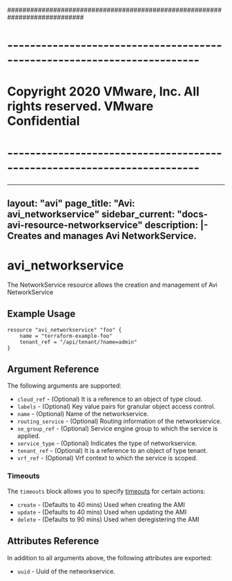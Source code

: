 ############################################################################
# ------------------------------------------------------------------------
# Copyright 2020 VMware, Inc.  All rights reserved. VMware Confidential
# ------------------------------------------------------------------------
###

---
layout: "avi"
page_title: "Avi: avi_networkservice"
sidebar_current: "docs-avi-resource-networkservice"
description: |-
  Creates and manages Avi NetworkService.
---

# avi_networkservice

The NetworkService resource allows the creation and management of Avi NetworkService

## Example Usage

```hcl
resource "avi_networkservice" "foo" {
    name = "terraform-example-foo"
    tenant_ref = "/api/tenant/?name=admin"
}
```

## Argument Reference

The following arguments are supported:

* `cloud_ref` - (Optional) It is a reference to an object of type cloud.
* `labels` - (Optional) Key value pairs for granular object access control.
* `name` - (Optional) Name of the networkservice.
* `routing_service` - (Optional) Routing information of the networkservice.
* `se_group_ref` - (Optional) Service engine group to which the service is applied.
* `service_type` - (Optional) Indicates the type of networkservice.
* `tenant_ref` - (Optional) It is a reference to an object of type tenant.
* `vrf_ref` - (Optional) Vrf context to which the service is scoped.


### Timeouts

The `timeouts` block allows you to specify [timeouts](https://www.terraform.io/docs/configuration/resources.html#timeouts) for certain actions:

* `create` - (Defaults to 40 mins) Used when creating the AMI
* `update` - (Defaults to 40 mins) Used when updating the AMI
* `delete` - (Defaults to 90 mins) Used when deregistering the AMI

## Attributes Reference

In addition to all arguments above, the following attributes are exported:

* `uuid` -  Uuid of the networkservice.

